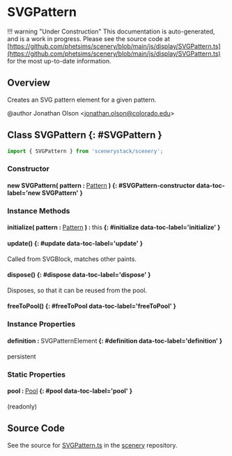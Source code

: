 # SVGPattern

!!! warning "Under Construction"
    This documentation is auto-generated, and is a work in progress. Please see the source code at
    [https://github.com/phetsims/scenery/blob/main/js/display/SVGPattern.ts](https://github.com/phetsims/scenery/blob/main/js/display/SVGPattern.ts) for the most up-to-date information.

## Overview

Creates an SVG pattern element for a given pattern.

@author Jonathan Olson &lt;jonathan.olson@colorado.edu&gt;

## Class SVGPattern {: #SVGPattern }


```js
import { SVGPattern } from 'scenerystack/scenery';
```
### Constructor

#### new SVGPattern( pattern : <span style="font-weight: 400;">[Pattern](../scenery/Pattern.md)</span> ) {: #SVGPattern-constructor data-toc-label='new SVGPattern' }

### Instance Methods

#### initialize( pattern : <span style="font-weight: 400;">[Pattern](../scenery/Pattern.md)</span> ) : <span style="font-weight: 400;"><span style="color: hsla(calc(var(--md-hue) + 180deg),80%,40%,1);">this</span></span> {: #initialize data-toc-label='initialize' }

#### update() {: #update data-toc-label='update' }

Called from SVGBlock, matches other paints.

#### dispose() {: #dispose data-toc-label='dispose' }

Disposes, so that it can be reused from the pool.

#### freeToPool() {: #freeToPool data-toc-label='freeToPool' }

### Instance Properties

#### definition : <span style="font-weight: 400;">SVGPatternElement</span> {: #definition data-toc-label='definition' }

persistent

### Static Properties

#### pool : <span style="font-weight: 400;">[Pool](../phet-core/Pool.md)</span> {: #pool data-toc-label='pool' }

(readonly)



## Source Code

See the source for [SVGPattern.ts](https://github.com/phetsims/scenery/blob/main/js/display/SVGPattern.ts) in the [scenery](https://github.com/phetsims/scenery) repository.
